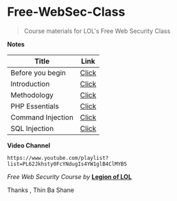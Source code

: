 # Free-WebSec-Class

> Course materials for LOL's Free Web Security Class

**Notes**

| Title | Link |
|--|--|
| Before you begin | [Click](https://github.com/LunaM00n/Free-WebSec-Class/blob/master/Lectures/00.Before.md) |
| Introduction | [Click](https://github.com/LunaM00n/Free-WebSec-Class/blob/master/Lectures/01.Introduction.md) |
| Methodology | [Click](https://github.com/LunaM00n/Free-WebSec-Class/blob/master/Lectures/02.Methodology.md) |
| PHP Essentials | [Click](https://github.com/LunaM00n/Free-WebSec-Class/blob/master/Lectures/03.Essentials_PHP.md) |
| Command Injection | [Click](https://github.com/LunaM00n/Free-WebSec-Class/blob/master/Lectures/04.Command_Injection.md) |
| SQL Injection | [Click](https://github.com/LunaM00n/Free-WebSec-Class/blob/master/Lectures/06.SQL%20Injection.md) |

**Video Channel**
```
https://www.youtube.com/playlist?list=PL62Jkhsty0FcYNdugIs4YW1glB4ClMYB5
```

*Free Web Security Course by* [**Legion of LOL**](https://www.facebook.com/lolsecmm)

Thanks , Thin Ba Shane
